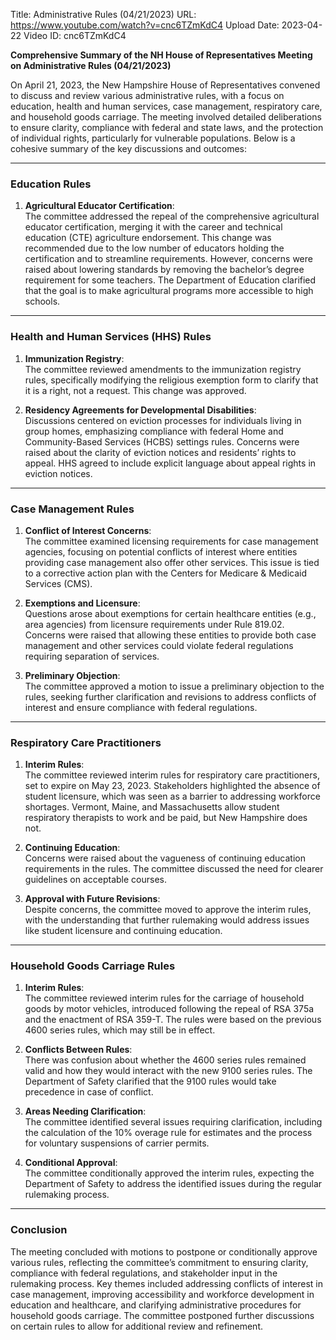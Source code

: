 Title: Administrative Rules (04/21/2023)
URL: https://www.youtube.com/watch?v=cnc6TZmKdC4
Upload Date: 2023-04-22
Video ID: cnc6TZmKdC4

**Comprehensive Summary of the NH House of Representatives Meeting on Administrative Rules (04/21/2023)**

On April 21, 2023, the New Hampshire House of Representatives convened to discuss and review various administrative rules, with a focus on education, health and human services, case management, respiratory care, and household goods carriage. The meeting involved detailed deliberations to ensure clarity, compliance with federal and state laws, and the protection of individual rights, particularly for vulnerable populations. Below is a cohesive summary of the key discussions and outcomes:

---

### **Education Rules**
1. **Agricultural Educator Certification**:  
   The committee addressed the repeal of the comprehensive agricultural educator certification, merging it with the career and technical education (CTE) agriculture endorsement. This change was recommended due to the low number of educators holding the certification and to streamline requirements. However, concerns were raised about lowering standards by removing the bachelor’s degree requirement for some teachers. The Department of Education clarified that the goal is to make agricultural programs more accessible to high schools.

---

### **Health and Human Services (HHS) Rules**
1. **Immunization Registry**:  
   The committee reviewed amendments to the immunization registry rules, specifically modifying the religious exemption form to clarify that it is a right, not a request. This change was approved.  
   
2. **Residency Agreements for Developmental Disabilities**:  
   Discussions centered on eviction processes for individuals living in group homes, emphasizing compliance with federal Home and Community-Based Services (HCBS) settings rules. Concerns were raised about the clarity of eviction notices and residents’ rights to appeal. HHS agreed to include explicit language about appeal rights in eviction notices.

---

### **Case Management Rules**
1. **Conflict of Interest Concerns**:  
   The committee examined licensing requirements for case management agencies, focusing on potential conflicts of interest where entities providing case management also offer other services. This issue is tied to a corrective action plan with the Centers for Medicare & Medicaid Services (CMS).  
   
2. **Exemptions and Licensure**:  
   Questions arose about exemptions for certain healthcare entities (e.g., area agencies) from licensure requirements under Rule 819.02. Concerns were raised that allowing these entities to provide both case management and other services could violate federal regulations requiring separation of services.  
   
3. **Preliminary Objection**:  
   The committee approved a motion to issue a preliminary objection to the rules, seeking further clarification and revisions to address conflicts of interest and ensure compliance with federal regulations.

---

### **Respiratory Care Practitioners**
1. **Interim Rules**:  
   The committee reviewed interim rules for respiratory care practitioners, set to expire on May 23, 2023. Stakeholders highlighted the absence of student licensure, which was seen as a barrier to addressing workforce shortages. Vermont, Maine, and Massachusetts allow student respiratory therapists to work and be paid, but New Hampshire does not.  
   
2. **Continuing Education**:  
   Concerns were raised about the vagueness of continuing education requirements in the rules. The committee discussed the need for clearer guidelines on acceptable courses.  
   
3. **Approval with Future Revisions**:  
   Despite concerns, the committee moved to approve the interim rules, with the understanding that further rulemaking would address issues like student licensure and continuing education.

---

### **Household Goods Carriage Rules**
1. **Interim Rules**:  
   The committee reviewed interim rules for the carriage of household goods by motor vehicles, introduced following the repeal of RSA 375a and the enactment of RSA 359-T. The rules were based on the previous 4600 series rules, which may still be in effect.  
   
2. **Conflicts Between Rules**:  
   There was confusion about whether the 4600 series rules remained valid and how they would interact with the new 9100 series rules. The Department of Safety clarified that the 9100 rules would take precedence in case of conflict.  
   
3. **Areas Needing Clarification**:  
   The committee identified several issues requiring clarification, including the calculation of the 10% overage rule for estimates and the process for voluntary suspensions of carrier permits.  
   
4. **Conditional Approval**:  
   The committee conditionally approved the interim rules, expecting the Department of Safety to address the identified issues during the regular rulemaking process.

---

### **Conclusion**
The meeting concluded with motions to postpone or conditionally approve various rules, reflecting the committee’s commitment to ensuring clarity, compliance with federal regulations, and stakeholder input in the rulemaking process. Key themes included addressing conflicts of interest in case management, improving accessibility and workforce development in education and healthcare, and clarifying administrative procedures for household goods carriage. The committee postponed further discussions on certain rules to allow for additional review and refinement.